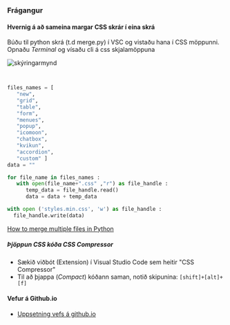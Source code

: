 ### Frágangur

#### Hvernig á að sameina margar CSS skrár í eina skrá

Búðu til python skrá (t.d merge.py) í VSC og vistaðu hana í CSS möppunni. Opnaðu _Terminal_ og vísaðu cli á css skjalamöppuna

![skýringarmynd](v7-merge-css.jpg)

```python


files_names = [
   "new",
   "grid",
   "table",
   "form",
   "menues",
   "popup",
   "icomoon",
   "chatbox",
   "kvikun",
   "accordion",
   "custom" ]
data = ""

for file_name in files_names :
   with open(file_name+".css" ,"r") as file_handle :
      temp_data = file_handle.read()
      data = data + temp_data 

with open ('styles.min.css', 'w') as file_handle : 
  file_handle.write(data)

```

[How to merge multiple files in Python](https://stackoverflow.com/questions/68516922/how-to-merge-multiple-files-in-python)

##### Þjöppun CSS kóða _CSS Compressor_

* Sækið viðbót (Extension) í Visual Studio Code sem heitir "CSS Compressor" 
* Til að þjappa (_Compact_) kóðann saman, notið skipunina: `[shift]+[alt]+[f]`

#### Vefur á Github.io
* [Uppsetning vefs á github.io](../uppsetning-github.io/README.md)

